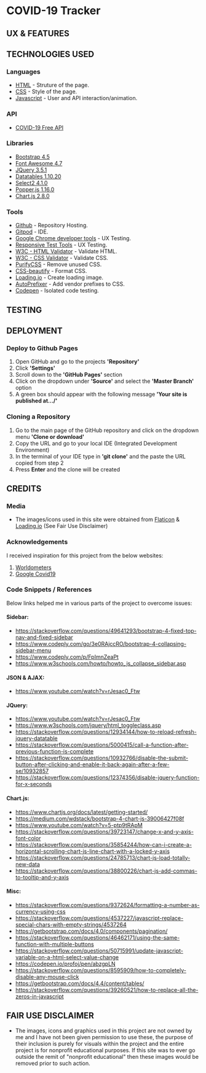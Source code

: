 # COVID-19 Tracker

## UX & FEATURES

## TECHNOLOGIES USED

### Languages
* [HTML](https://en.wikipedia.org/wiki/HTML)  - Struture of the page.
* [CSS](https://en.wikipedia.org/wiki/Cascading_Style_Sheets) - Style of the page.
* [Javascript](https://en.wikipedia.org/wiki/JavaScript) - User and API interaction/animation.

### API
* [COVID-19 Free API](https://rapidapi.com/api-sports/api/covid-193/details)

### Libraries
* [Bootstrap 4.5](https://getbootstrap.com/)
* [Font Awesome 4.7](https://fontawesome.com/v4.7.0/)
* [JQuery 3.5.1](https://jquery.com/)
* [Datatables 1.10.20](https://datatables.net/)
* [Select2 4.1.0](https://select2.org/)
* [Popper.js 1.16.0](https://popper.js.org/)
* [Chart.js 2.8.0](https://www.chartjs.org/)

### Tools
* [Github](https://github.com/) - Repository Hosting.
* [Gitpod](https://www.gitpod.io/) - IDE.
* [Google Chrome developer tools](https://developers.google.com/web/tools/chrome-devtools) - UX Testing.
* [Responsive Test Tools](http://responsivetesttool.com/) - UX Testing.
* [W3C - HTML Validator](https://validator.w3.org/) - Validate HTML.
* [W3C - CSS Validator](https://jigsaw.w3.org/css-validator/) - Validate CSS.
* [PurifyCSS](https://purifycss.online/) - Remove unused CSS.
* [CSS-beautify](https://www.cleancss.com/css-beautify/) - Format CSS.
* [Loading.io](https://loading.io/) - Create loading image.
* [AutoPrefixer](https://autoprefixer.github.io/) - Add vendor prefixes to CSS.
* [Codepen](https://codepen.io/) - Isolated code testing.

## TESTING



## DEPLOYMENT

### Deploy to Github Pages

1. Open GitHub and go to the projects **'Repository'**
2. Click **'Settings'**
3. Scroll down to the **'GitHub Pages'** section
4. Click on the dropdown under **'Source'** and select the **'Master Branch'** option
5. A green box should appear with the following message **'Your site is published at.../'**


### Cloning a Repository 

1. Go to the main page of the GitHub repository and click on the dropdown menu **'Clone or download'**
2. Copy the URL and go to your local IDE (Integrated Development Environment)
3. In the terminal of your IDE type in **'git clone'** and the paste the URL copied from step 2 
4. Press **Enter** and the clone will be created


## CREDITS

### Media
- The images/icons used in this site were obtained from [Flaticon](https://www.flaticon.com/) & [Loading.io](https://loading.io/) (See Fair Use Disclaimer)

### Acknowledgements

I received inspiration for this project from the below websites:

1. [Worldometers](https://www.worldometers.info/coronavirus/)
2. [Google Covid19](https://news.google.com/covid19/map?hl=en-IE&gl=IE&ceid=IE:en)

### Code Snippets / References
Below links helped me in various parts of the project to overcome issues:
#### Sidebar:
* https://stackoverflow.com/questions/49641293/bootstrap-4-fixed-top-nav-and-fixed-sidebar
* https://www.codeply.com/go/3e0RAjccRO/bootstrap-4-collapsing-sidebar-menu
* https://www.codeply.com/p/FpImnZeaPt
* https://www.w3schools.com/howto/howto_js_collapse_sidebar.asp

#### JSON & AJAX:
* https://www.youtube.com/watch?v=rJesac0_Ftw

#### JQuery:
* https://www.youtube.com/watch?v=rJesac0_Ftw
* https://www.w3schools.com/jquery/html_toggleclass.asp
* https://stackoverflow.com/questions/12934144/how-to-reload-refresh-jquery-datatable
* https://stackoverflow.com/questions/5000415/call-a-function-after-previous-function-is-complete
* https://stackoverflow.com/questions/10932766/disable-the-submit-button-after-clicking-and-enable-it-back-again-after-a-few-se/10932857
* https://stackoverflow.com/questions/12374356/disable-jquery-function-for-x-seconds

#### Chart.js:
* https://www.chartjs.org/docs/latest/getting-started/
* https://medium.com/wdstack/bootstrap-4-chart-js-39006427f08f
* https://www.youtube.com/watch?v=5-ptp9tRApM
* https://stackoverflow.com/questions/39723147/change-x-and-y-axis-font-color
* https://stackoverflow.com/questions/35854244/how-can-i-create-a-horizontal-scrolling-chart-js-line-chart-with-a-locked-y-axis
* https://stackoverflow.com/questions/24785713/chart-js-load-totally-new-data
* https://stackoverflow.com/questions/38800226/chart-js-add-commas-to-tooltip-and-y-axis

#### Misc:
* https://stackoverflow.com/questions/9372624/formatting-a-number-as-currency-using-css
* https://stackoverflow.com/questions/4537227/javascript-replace-special-chars-with-empty-strings/4537264
* https://getbootstrap.com/docs/4.0/components/pagination/
* https://stackoverflow.com/questions/46462171/using-the-same-function-with-multiple-buttons
* https://stackoverflow.com/questions/50715991/update-javascript-variable-on-a-html-select-value-change
* https://codepen.io/profoj/pen/abzgpLN
* https://stackoverflow.com/questions/8595909/how-to-completely-disable-any-mouse-click
* https://getbootstrap.com/docs/4.4/content/tables/
* https://stackoverflow.com/questions/39260521/how-to-replace-all-the-zeros-in-javascript

## FAIR USE DISCLAIMER
 - The images, icons and graphics used in this project are not owned by me and I have not been given permission to use these, the purpose of their inclusion is purely for visuals within the project and the entire project is for nonprofit educational purposes. If this site was to ever go outside the remit of "nonprofit educational" then these images would be removed prior to such action.